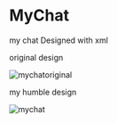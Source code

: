 # MyChat
my chat Designed with xml 

original design

![mychatoriginal](https://user-images.githubusercontent.com/82230486/127942197-f814fbb3-b744-4fa8-a9f0-5f64ad2239ad.jpg)

my humble design

![mychat](https://user-images.githubusercontent.com/82230486/127942220-bf4ff557-07dc-40d3-a0a7-44440bf7c885.jpg)
